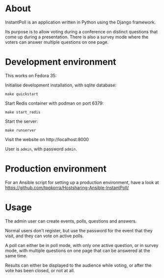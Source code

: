 About
=====

InstantPoll is an application written in Python using the Django framework.

Its purpose is to allow voting during a conference on distinct questions that come up during a presentation.
There is also a survey mode where the voters can answer multiple questions on one page.

Development environment
=======================

This works on Fedora 35:

Initialise development installation, with sqlite database:

    make quickstart

Start Redis container with podman on port 6379:

    make start_redis

Start the server:

    make runserver

Visit the website on http://localhost:8000

User is `admin`, with password `admin`.

Production environment
======================

For an Ansible script for setting up a production environment, have a look at https://github.com/tpokorra/Hostsharing-Ansible-InstantPoll/

Usage
=====

The admin user can create events, polls, questions and answers.

Normal users don't register, but use the password for the event that they visit, and they can vote on active polls.

A poll can either be in poll mode, with only one active question, or in survey mode, with multiple questions on one page that can be answered at the same time.

Results can either be displayed to the audience while voting, or after the vote has been closed, or not at all.